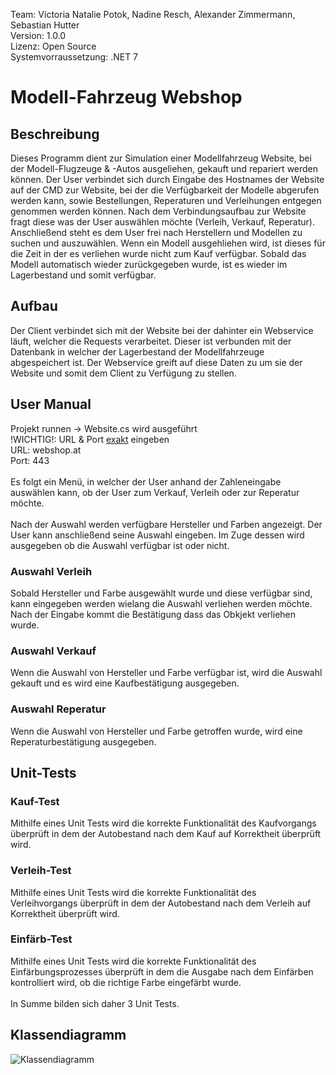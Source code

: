 Team: Victoria Natalie Potok, Nadine Resch, Alexander Zimmermann, Sebastian Hutter
<br>
Version: 1.0.0
<br>
Lizenz: Open Source
<br>
Systemvorraussetzung: .NET 7
<br>

# Modell-Fahrzeug Webshop

## Beschreibung
Dieses Programm dient zur Simulation einer Modellfahrzeug Website, bei der Modell-Flugzeuge & -Autos ausgeliehen, gekauft und repariert werden können. Der User verbindet sich durch Eingabe des Hostnames der Website auf der CMD zur Website, bei der die Verfügbarkeit der Modelle abgerufen werden kann, sowie Bestellungen, Reperaturen und Verleihungen entgegen genommen werden können. Nach dem Verbindungsaufbau zur Website fragt diese was der User auswählen möchte (Verleih, Verkauf, Reperatur). Anschließend steht es dem User frei nach Herstellern und Modellen zu suchen und auszuwählen. Wenn ein Modell ausgehliehen wird, ist dieses für die Zeit in der es verliehen wurde nicht zum Kauf verfügbar. Sobald das Modell automatisch wieder zurückgegeben wurde, ist es wieder im Lagerbestand und somit verfügbar.

## Aufbau
Der Client verbindet sich mit der Website bei der dahinter ein Webservice läuft, welcher die Requests verarbeitet. Dieser ist verbunden mit der Datenbank in welcher der Lagerbestand der Modellfahrzeuge abgespeichert ist. Der Webservice greift auf diese Daten zu um sie der Website und somit dem Client zu Verfügung zu stellen. 

## User Manual
Projekt runnen -> Website.cs wird ausgeführt
<br>
!WICHTIG!: URL & Port <u>exakt</u> eingeben
<br>
URL: webshop.at
<br> 
Port: 443
<br>
<br>
Es folgt ein Menü, in welcher der User anhand der Zahleneingabe auswählen kann, ob der User zum Verkauf, Verleih oder zur Reperatur möchte.
<br>
<br>
Nach der Auswahl werden verfügbare Hersteller und Farben angezeigt. Der User kann anschließend seine Auswahl eingeben. Im Zuge dessen wird ausgegeben ob die Auswahl verfügbar ist oder nicht. 

### Auswahl Verleih
Sobald Hersteller und Farbe ausgewählt wurde und diese verfügbar sind, kann eingegeben werden wielang die Auswahl verliehen werden möchte. Nach der Eingabe kommt die Bestätigung dass das Obkjekt verliehen wurde.
### Auswahl Verkauf
Wenn die Auswahl von Hersteller und Farbe verfügbar ist, wird die Auswahl gekauft und es wird eine Kaufbestätigung ausgegeben.
### Auswahl Reperatur
Wenn die Auswahl von Hersteller und Farbe getroffen wurde, wird eine Reperaturbestätigung ausgegeben.

## Unit-Tests
### Kauf-Test
Mithilfe eines Unit Tests wird die korrekte Funktionalität des Kaufvorgangs überprüft in dem der Autobestand nach dem Kauf auf Korrektheit überprüft wird.
### Verleih-Test
Mithilfe eines Unit Tests wird die korrekte Funktionalität des Verleihvorgangs überprüft in dem der Autobestand nach dem Verleih auf Korrektheit überprüft wird.
### Einfärb-Test
Mithilfe eines Unit Tests wird die korrekte Funktionalität des Einfärbungsprozesses überprüft in dem die Ausgabe nach dem Einfärben kontrolliert wird, ob die richtige Farbe eingefärbt wurde.
<br>
<br>
In Summe bilden sich daher 3 Unit Tests.

## Klassendiagramm
![Klassendiagramm](https://www.plantuml.com/plantuml/png/tPJFRjim3CRlVWeTCwp1TZQAe0coj3rqBPAYEGmxq3PZ2v6bGgAw8K7UVLGCrtywRm6604ClaIn-v4V-9EJA4LZofOhSLkfdi52AL85pKo8h4qzucngzaZiKdoEf2Uq6KXItToP3jO32xj3dOXy9yN4FYICBAHsUq6x1Rr2FFiI2pwJEku8bifD4Ewpu8lK6q2Qis00liLY4PK3DXWfbmMA7QIoa9XOcngYkxD6iZiajqqDKHwknHNSmMJuhB56JwuqS9XwpxSPZde2jtCJbPOxqoI5D9Y6-Q7NUZzsWTOHA8USs-xxgwAdgRdlHSnElL6T0tY8zzMG4_YJKMP_zVu5u0EmGpfCW_X7Ttu0jbCy3ddD04--HsdnMGL7I4TQSCEvo2pMcElJS-yEv46NGrLKlHD7W6UZojKfLEgugV8KIEygLJuiJP4_65g2p4vGDtTCdQ2xuBRWr9WxjYqpno6yEX7e6UXipqk1tZJHwxQGfNo8LVFfREW_6qRyrnqNcg93mhVN0199m7zB4pVtgiLr7FDml-K1g2byS04lX_RmOcHrFzdn4CZsK8FMeollsNO3DNQqwH15gNxOw5S5hThVctwdFPFWmM1bEfKsygtEg-ODwbHO_mEvujqRf7A_Ng9AmM8ywL53WULaQucH-pkFnfFTwwq53g7LlKRFbGBYsAzIPBzKl](https://www.plantuml.com/plantuml/png/tPL1Rzem5CVl-HG-jXfeEoE4cgg5LbhN2T2GDkrWXvV4md4g-xcTG7optVR5PYTBS0pPKBLTTi76xs-_ztx_EBdII1MQGaHwm-KJLRGWYQ1QnuYACuDmdvHomRT0taLS8gYK9a3k7yer236bkTg2oSWk8kJDZZADYYQu_mHgGqqAyk9oHEmQbrbNC0URYeFgLznocL9Gp2fIQeSHcReXK7i91V2yFewLfUY6Fnjb8DbamFeKot9H7UkLiu-QQ4s413tpuab00H9rYAEYOKjAVtpF65LrFZ8UQy2t6U1auk9JhwimTWTAepqGxDx3F5JLIPjwJqTZXJwnRfqTiWEIdymw84Kdp-K_jxfHdU5r80ZT3ZKdNVRDZGsM1BuXoFMHtxiMe5EzdbqFiJvEvro47YGjYDUWc0gJkRx_ZADH_iT8RYY2lAPoKxKz55mZD2Hi-lVs_xZBfxx7N6vDQY2pgUZX9eOCkgoun06f-tBpeAi6L43H5orCalSe0ZWzeW0LwzC5BeMg7iy2rUzwTUWOLHT7xx9ZXrR0DAXddi3ERQuCOzQmaUTTy8OyRBcuTFzdWBzg-q0ByCm2pEtooRPcjykWkb3nqU2v7LlfttbCRa00GjXCFpUEDRMxnyMoKz3ZV5cTxXxwbnRNoAFTVifYepFAm5sUvvAlkv-n4q6DLA6_iBCho9DzGRcxBPbkAldojL7jemYaAVnleglx-c5bVsEpvkvF2NNrCLVCw7PFLQHJBvByXQgjdQs0Qst76GZc1cL0kXC4DNQObsWt7vwUuN0Il0EZ1fwB-KmEKnTeZuYkGAvD8Nu2)https://www.plantuml.com/plantuml/png/tPL1Rzem5CVl-HG-jXfeEoE4cgg5LbhN2T2GDkrWXvV4md4g-xcTG7optVR5PYTBS0pPKBLTTi76xs-_ztx_EBdII1MQGaHwm-KJLRGWYQ1QnuYACuDmdvHomRT0taLS8gYK9a3k7yer236bkTg2oSWk8kJDZZADYYQu_mHgGqqAyk9oHEmQbrbNC0URYeFgLznocL9Gp2fIQeSHcReXK7i91V2yFewLfUY6Fnjb8DbamFeKot9H7UkLiu-QQ4s413tpuab00H9rYAEYOKjAVtpF65LrFZ8UQy2t6U1auk9JhwimTWTAepqGxDx3F5JLIPjwJqTZXJwnRfqTiWEIdymw84Kdp-K_jxfHdU5r80ZT3ZKdNVRDZGsM1BuXoFMHtxiMe5EzdbqFiJvEvro47YGjYDUWc0gJkRx_ZADH_iT8RYY2lAPoKxKz55mZD2Hi-lVs_xZBfxx7N6vDQY2pgUZX9eOCkgoun06f-tBpeAi6L43H5orCalSe0ZWzeW0LwzC5BeMg7iy2rUzwTUWOLHT7xx9ZXrR0DAXddi3ERQuCOzQmaUTTy8OyRBcuTFzdWBzg-q0ByCm2pEtooRPcjykWkb3nqU2v7LlfttbCRa00GjXCFpUEDRMxnyMoKz3ZV5cTxXxwbnRNoAFTVifYepFAm5sUvvAlkv-n4q6DLA6_iBCho9DzGRcxBPbkAldojL7jemYaAVnleglx-c5bVsEpvkvF2NNrCLVCw7PFLQHJBvByXQgjdQs0Qst76GZc1cL0kXC4DNQObsWt7vwUuN0Il0EZ1fwB-KmEKnTeZuYkGAvD8Nu2)
